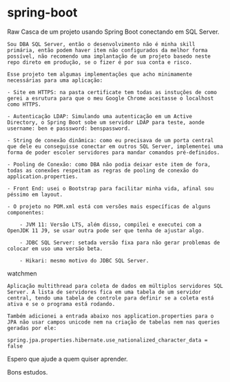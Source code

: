 # spring-boot
Raw
    Casca de um projeto usando Spring Boot conectando em SQL Server.

    Sou DBA SQL Server, então o desenvolvimento não é minha skill primária, então podem haver item não configurados da melhor forma possível, não recomendo uma implantação de um projeto basedo neste repo direto em produção, se o fizer é por sua conta e risco.

    Esse projeto tem algumas implementações que acho minimamente necessárias para uma aplicação:

    - Site em HTTPS: na pasta certificate tem todas as instuções de como gerei a esrutura para que o meu Google Chrome aceitasse o localhost como HTTPS.

    - Autenticação LDAP: Simulando uma autenticação em um Active Directory, o Spring Boot sobe um servidor LDAP para teste, aonde username: ben e passsword: benspassword.

    - String de conexão dinâmica: como eu precisava de um porta central que dele eu conseguisse conectar em outros SQL Server, implementei uma forma de poder escoler servidores para mandar comandos pré-definidos.

    - Pooling de Conexão: como DBA não podia deixar este item de fora, todas as conexões respeitam as regras de pooling de conexão do application.properties.

    - Front End: usei o Bootstrap para facilitar minha vida, afinal sou péssimo em layout.

    - O projeto no POM.xml está com versões mais específicas de alguns componentes:

        - JVM 11: Versão LTS, além disso, compilei e executei com a OpenJDK 11 J9, se usar outra pode ser que tenha de ajustar algo.

        - JDBC SQL Server: setada versão fixa para não gerar problemas de colocar em uso uma versão beta.

        - Hikari: mesmo motivo do JDBC SQL Server.

watchmen

    Aplicação multithread para coleta de dados em múltiplos servidores SQL Server. A lista de servidores fica em uma tabela de um servidor central, tendo uma tabela de controle para definir se a coleta está ativa e se o programa está rodando.

    Também adicionei a entrada abaixo nos application.properties para o JPA não usar campos unicode nem na criação de tabelas nem nas queries geradas por ele:

    spring.jpa.properties.hibernate.use_nationalized_character_data = false

Espero que ajude a quem quiser aprender.

Bons estudos.
